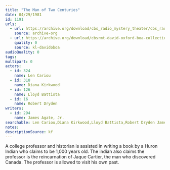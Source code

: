 ```yaml
---
title: "The Man of Two Centuries"
date: 04/29/1981
id: 1191
urls: 
  - url: https://archive.org/download/cbs_radio_mystery_theater/cbs_radio_mystery_theater-1151-1200.zip/cbs_radio_mystery_theater-1151-1200%2Fcbsrmt_1191_the_man_of_two_centuries.mp3
    source: archive-org
  - url: https://archive.org/download/cbsrmt-david-oxford-boa-collection/CBSRMT-810429-1191-The-Man-of-Two-Centuries-(32-22)-[2007]-{BoA}.mp3
    quality: 0
    source: kl-davidoboa
audioQuality: 0
tags: 
multipart: 0
actors:  
  - id: 324
    name: Len Cariou  
  - id: 318
    name: Diana Kirkwood  
  - id: 126
    name: Lloyd Battista  
  - id: 16
    name: Robert Dryden
writers:  
  - id: 294
    name: James Agate, Jr.
searchable: Len Cariou,Diana Kirkwood,Lloyd Battista,Robert Dryden James Agate, Jr.
notes: 
descriptionSource: kf
---
```

A college professor and historian is assisted in writing a book by a Huron Indian who claims to be 1,000 years old. The indian also claims the professor is the reincarnation of Jaque Cartier, the man who discovered Canada. The professor is allowed to visit his own past.